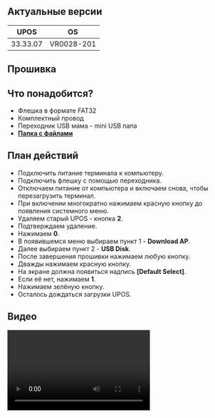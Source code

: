 <style>
   .markdown-content h2 {  
      margin-top: 2rem; 
      margin-bottom: 2rem; 
      font-size: 1.875rem; 
   }
   .markdown-content ul {
      list-style-type: disc; 
      font-size: 1.125rem; 
      display: flex; 
      flex-direction: column; 
      gap: 1rem; 
      padding-left: 20px; 
   }
   .markdown-content a:hover {
      text-decoration: underline;
   }
   .markdown-content table {
      min-width: 100%;
   }
   .markdown-content th {
      padding-left: 0.5rem;    
      padding-right: 0.5rem;   
      padding-top: 0.5rem;     
      padding-bottom: 0.5rem;  
      text-align: left;        
      font-size: 0.875rem;     
      line-height: 1.25rem;    
      font-weight: 500;        
      border: 1px solid;       
      border-color: #e5e7eb;
   }
   .markdown-content td {
      padding: 0.75rem 0.5rem;
      font-size: 0.875rem;
      line-height: 1.25rem;
      border: 1px solid #e5e7eb;
   }
   .markdown-content p {
      font-size: 1.125rem;
   }
</style>

## <a id="1">Актуальные версии</a>

<div class="overflow-x-auto whitespace-nowrap">

| UPOS     | OS         |
| -------- | ---------- |
| 33.33.07 | VR0028-201 |

</div>

## <a id="2">Прошивка</a>

## <a id="2.1" class="text-2xl">Что понадобится?</a>

- Флешка в формате FAT32
- Комплектный провод
- Переходник USB мама - mini USB папа
- [**Папка с файлами**](https://disk.yandex.ru/d/MS548Ff0grXoUw)

## <a id="2.2" class="text-2xl">План действий</a>

- Подключить питание терминала к компьютеру.
- Подключить флешку с помощью переходника.
- Отключаем питание от компьютера и включаем снова, чтобы перезагрузить терминал.
- При включении многократно нажимаем красную кнопку до появления системного меню.
- Удаляем старый UPOS - кнопка **2**.
- Подтверждаем удаление.
- Нажимаем **0**.
- В появившемся меню выбираем пункт 1 - **Download AP**.
- Далее выбираем пункт 2 - **USB Disk**.
- После завершения прошивки нажимаем любую кнопку.
- Дважды нажимаем красную кнопку.
- На экране должна появиться надпись **[Default Select]**.
- Если её нет, нажимаем **1**.
- Нажимаем зелёную кнопку.
- Осталось дождаться загрузки UPOS.

## <a id="2.3" class="text-2xl">Видео</a>

<video width='320' height='180' controls class="w-full rounded-xl md:w-[32.5%]">
    <source src='/content/castles-vega3000-ikr/video/Vega3000 ИКР.mp4' type='video/mp4' />
</video>

